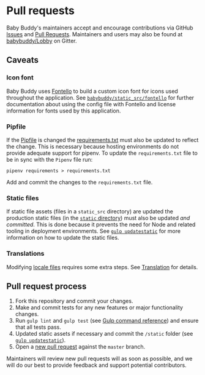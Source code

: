 # Pull requests

Baby Buddy's maintainers accept and encourage contributions via GitHub [Issues](https://github.com/babybuddy/babybuddy/issues)
and [Pull Requests](https://github.com/babybuddy/babybuddy/pulls). Maintainers
and users may also be found at [babybuddy/Lobby](https://gitter.im/babybuddy/Lobby)
on Gitter.

## Caveats

### Icon font

Baby Buddy uses [Fontello](https://fontello.com/) to build a custom icon font
for icons used throughout the application. See [`babybuddy/static_src/fontello`](https://github.com/babybuddy/babybuddy/tree/master/babybuddy/static_src/fontello)
for further documentation about using the config file with Fontello and license
information for fonts used by this application.

### Pipfile

If the [Pipfile](https://github.com/babybuddy/babybuddy/tree/master/Pipfile) is changed
the [requirements.txt](https://github.com/babybuddy/babybuddy/tree/master/requirements.txt)
must also be updated to reflect the change. This is necessary because hosting environments
do not provide adequate support for pipenv. To update the `requirements.txt` file to be in
sync with the `Pipenv` file run:

```shell
pipenv requirements > requirements.txt
```

Add and commit the changes to the `requirements.txt` file.

### Static files

If static file assets (files in a `static_src` directory) are updated the production
static files (in the [`static` directory](https://github.com/babybuddy/babybuddy/tree/master/static))
must also be updated _and committed_. This is done because it prevents the need for Node
and related tooling in deployment environments. See [`gulp updatestatic`](gulp-command-reference.md#updatestatic)
for more information on how to update the static files.

### Translations

Modifying [locale files](https://github.com/babybuddy/babybuddy/tree/master/locale)
requires some extra steps. See [Translation](translation.md) for details.

## Pull request process

1. Fork this repository and commit your changes.
2. Make and commit tests for any new features or major functionality changes.
3. Run `gulp lint` and `gulp test` (see [Gulp command reference](gulp-command-reference.md))
   and ensure that all tests pass.
4. Updated static assets if necessary and commit the `/static` folder (see [`gulp updatestatic`](gulp-command-reference.md#updatestatic)).
5. Open a [new pull request](https://github.com/babybuddy/babybuddy/compare) against
   the `master` branch.

Maintainers will review new pull requests will as soon as possible, and we will
do our best to provide feedback and support potential contributors.
